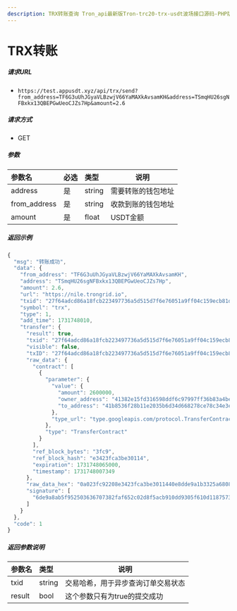 ```yaml
---
description: TRX转账查询 Tron_api最新版Tron-trc20-trx-usdt波场接口源码-PHP版本-ThinkPHP5 layui 
---
```


# TRX转账

##### 请求URL
- ` https://test.appusdt.xyz/api/trx/send?from_address=TF6G3uUhJGyaVLBzwjV66YaMAXkAvsamKH&address=TSmqHU26sgNFBxkx13QBEPGwUeoCJZs7Hp&amount=2.6 `
  
##### 请求方式
- GET 

##### 参数

|参数名|必选|类型|说明|
|:----    |:---|:----- |-----   |
|address |是  |string |需要转账的钱包地址   |
|from_address |是  |string |收款到账的钱包地址   |
|amount |是  |float |USDT金额   |

##### 返回示例 

```js
{
  "msg": "转账成功",
  "data": {
    "from_address": "TF6G3uUhJGyaVLBzwjV66YaMAXkAvsamKH",
    "address": "TSmqHU26sgNFBxkx13QBEPGwUeoCJZs7Hp",
    "amount": 2.6,
    "url": "https://nile.trongrid.io",
    "txid": "27f64adcd86a18fcb223497736a5d515d7f6e76051a9ff04c159ecb81d6adc79",
    "symbol": "trx",
    "type": 1,
    "add_time": 1731748010,
    "transfer": {
      "result": true,
      "txid": "27f64adcd86a18fcb223497736a5d515d7f6e76051a9ff04c159ecb81d6adc79",
      "visible": false,
      "txID": "27f64adcd86a18fcb223497736a5d515d7f6e76051a9ff04c159ecb81d6adc79",
      "raw_data": {
        "contract": [
          {
            "parameter": {
              "value": {
                "amount": 2600000,
                "owner_address": "41382e15fd316598ddf6c97997ff36b83a4bec5a7c",
                "to_address": "41b8536f28b11e2035b6d34d668278ce78c34e3e17"
              },
              "type_url": "type.googleapis.com/protocol.TransferContract"
            },
            "type": "TransferContract"
          }
        ],
        "ref_block_bytes": "3fc9",
        "ref_block_hash": "e3423fca3be30114",
        "expiration": 1731748065000,
        "timestamp": 1731748007349
      },
      "raw_data_hex": "0a023fc92208e3423fca3be3011440e8dde9a1b3325a68080112640a2d747970652e676f6f676c65617069732e636f6d2f70726f746f636f6c2e5472616e73666572436f6e747261637412330a1541382e15fd316598ddf6c97997ff36b83a4bec5a7c121541b8536f28b11e2035b6d34d668278ce78c34e3e1718c0d89e0170b59be6a1b332",
      "signature": [
        "6de9a8ab5f952503636707382faf652c02d8f5acb910dd9305f610d1187573f05f23f47a0b107fea2840992c0b76a0eedf8e4dcc5b38801f987c18e05a97020001"
      ]
    }
  },
  "code": 1
}

```

##### 返回参数说明 

|参数名|类型|说明|
|:-----  |:-----|-----                           |
|txid |string   |交易哈希，用于异步查询订单交易状态 |
|result |bool   |这个参数只有为true的提交成功 |


